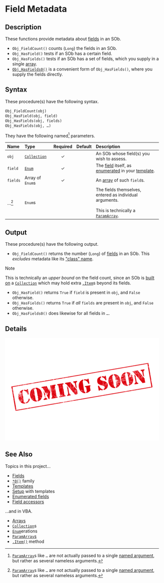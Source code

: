 # Field Metadata #

## Description ##

These functions provide metadata about [fields][sob_fld] in an SOb.

  - `Obj_FieldCount()` counts (`Long`) the fields in an SOb.
  - `Obj_HasField()` tests if an SOb has a certain field.
  - `Obj_HasFields()` tests if an SOb has a set of fields, which you supply in a single [array][vba_arr].
  - [`Obj_HasFields0()`][sob_fn0] is a convenient form of `Obj_HasFields()`, where you supply the fields directly.


## Syntax ##

These procedure(s) have the following syntax.

```vba
Obj_FieldCount(obj)
Obj_HasField(obj, field)
Obj_HasFields(obj, fields)
Obj_HasFields(obj, …)
```

They have the following named[^1] parameters.

| Name     | Type                    | Required | Default | Description                                                                                                    |
| :------- | :---------------------- | :------: | :------ | :------------------------------------------------------------------------------------------------------------- |
| `obj`    | [`Collection`][vba_clx] | ✓        |         | An SOb whose field(s) you wish to assess.                                                                      |
| `field`  | [`Enum`][vba_enum]      | ✓        |         | The [field][sob_fld] itself, as [enumerated][sob_rdm_tmp] in your [template][sob_tmp_enm].                     |
| `fields` | Array of `Enum`s        | ✓        |         | An [array][vba_arr] of such `field`s.                                                                          |
| …[^1]    | `Enum`s                 |          |         | The fields themselves, entered as individual arguments.<br><br>This is technically a [`ParamArray`][vba_parr]. |


  [^1]: [`ParamArray`][vba_parr]s like `…` are not actually passed to a single [named argument][vba_nm_args], but rather as several nameless arguments.


## Output ##

These procedure(s) have the following output.

  - `Obj_FieldCount()` returns the number (`Long`) of [fields][sob_fld] in an SOb.  This _excludes_ metadata like its ["class" name][sob_typo].

> [!NOTE]
> 
> This is technically an _upper bound_ on the field count, since an SOb is [built on][sob_rdm_clx] a [`Collection`][vba_clx] which may hold extra [`.Item`][vba_clx_itm]s beyond its fields.

  - `Obj_HasField()` returns `True` if `field` is present in `obj`, and `False` otherwise.
  - `Obj_HasFields()` returns `True` if _all_ `fields` are present in `obj`, and `False` otherwise.
  - `Obj_HasFields0()` does likewise for all fields in `…`.


## Details ##

![](../med/banner_unfinished.png)


## See Also ##

Topics in this project…

  - [Fields][sob_fld]
  - [`*0()`][sob_fn0] family
  - [Templates][sob_tmps]
  - [Setup][sob_setup] with templates
  - [Enumerated fields][sob_tmp_enm]
  - [Field accessors][sob_tmp_acc]

…and in VBA.

  - [Arrays][vba_arr]
  - [`Collection`][vba_clx]s
  - [`Enum`][vba_enum]erations
  - [`ParamArray`s][vba_parr]
  - [`.Item()`][vba_clx_itm] method



  [sob_fld]:     Field.md
  [vba_arr]:     https://learn.microsoft.com/office/vba/language/concepts/getting-started/using-arrays
  [sob_fn0]:     Zero.md
  [vba_clx]:     https://learn.microsoft.com/office/vba/language/reference/user-interface-help/collection-object
  [vba_enum]:    https://learn.microsoft.com/office/vba/language/reference/user-interface-help/enum-statement
  [sob_rdm_tmp]: ../README.md#template
  [sob_tmp_enm]: ../src/SObTemplate.bas#L26-L29
  [vba_parr]:    https://learn.microsoft.com/office/vba/language/concepts/getting-started/understanding-parameter-arrays
  [vba_nm_args]: https://learn.microsoft.com/office/vba/language/concepts/getting-started/understanding-named-arguments-and-optional-arguments
  [sob_typo]:    Typology.md
  [sob_rdm_clx]: ../README.md#new-solution
  [vba_clx_itm]: https://learn.microsoft.com/office/vba/language/reference/user-interface-help/item-method-visual-basic-for-applications
  [sob_tmps]:    ../../../search?type=code&q=path:src/*Template.bas
  [sob_setup]:    ../README.md#setup
  [sob_tmp_acc]: ../src/SObTemplate.bas#L171-L213
